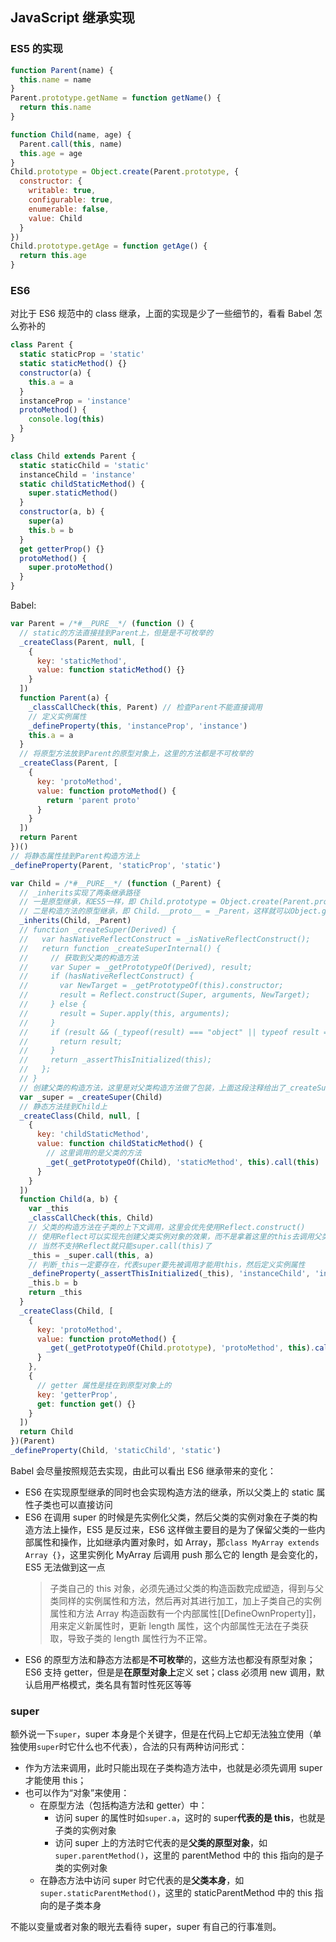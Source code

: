 [meta]: javascript "title: 'JavaScript继承实现', keywords: 'extends, prototype', date: '2020-8-25'"

## JavaScript 继承实现

### ES5 的实现

```javascript
function Parent(name) {
  this.name = name
}
Parent.prototype.getName = function getName() {
  return this.name
}

function Child(name, age) {
  Parent.call(this, name)
  this.age = age
}
Child.prototype = Object.create(Parent.prototype, {
  constructor: {
    writable: true,
    configurable: true,
    enumerable: false,
    value: Child
  }
})
Child.prototype.getAge = function getAge() {
  return this.age
}
```

### ES6

对比于 ES6 规范中的 class 继承，上面的实现是少了一些细节的，看看 Babel 怎么弥补的

```javascript
class Parent {
  static staticProp = 'static'
  static staticMethod() {}
  constructor(a) {
    this.a = a
  }
  instanceProp = 'instance'
  protoMethod() {
    console.log(this)
  }
}

class Child extends Parent {
  static staticChild = 'static'
  instanceChild = 'instance'
  static childStaticMethod() {
    super.staticMethod()
  }
  constructor(a, b) {
    super(a)
    this.b = b
  }
  get getterProp() {}
  protoMethod() {
    super.protoMethod()
  }
}
```

Babel:

```javascript
var Parent = /*#__PURE__*/ (function () {
  // static的方法直接挂到Parent上，但是是不可枚举的
  _createClass(Parent, null, [
    {
      key: 'staticMethod',
      value: function staticMethod() {}
    }
  ])
  function Parent(a) {
    _classCallCheck(this, Parent) // 检查Parent不能直接调用
    // 定义实例属性
    _defineProperty(this, 'instanceProp', 'instance')
    this.a = a
  }
  // 将原型方法放到Parent的原型对象上，这里的方法都是不可枚举的
  _createClass(Parent, [
    {
      key: 'protoMethod',
      value: function protoMethod() {
        return 'parent proto'
      }
    }
  ])
  return Parent
})()
// 将静态属性挂到Parent构造方法上
_defineProperty(Parent, 'staticProp', 'static')

var Child = /*#__PURE__*/ (function (_Parent) {
  // _inherits实现了两条继承路径
  // 一是原型继承，和ES5一样，即 Child.prototype = Object.create(Parent.prototype, {...
  // 二是构造方法的原型继承，即 Child.__proto__ = _Parent，这样就可以Object.getPrototypeOf(Child) === Parent，那如果不存在继承，那__proto__自然指向的是Function.prototype
  _inherits(Child, _Parent)
  // function _createSuper(Derived) {
  //   var hasNativeReflectConstruct = _isNativeReflectConstruct();
  //   return function _createSuperInternal() {
  //     // 获取到父类的构造方法
  //     var Super = _getPrototypeOf(Derived), result;
  //     if (hasNativeReflectConstruct) {
  //       var NewTarget = _getPrototypeOf(this).constructor;
  //       result = Reflect.construct(Super, arguments, NewTarget);
  //     } else {
  //       result = Super.apply(this, arguments);
  //     }
  //     if (result && (_typeof(result) === "object" || typeof result === "function")) {
  //       return result;
  //     }
  //     return _assertThisInitialized(this);
  //   };
  // }
  // 创建父类的构造方法，这里是对父类构造方法做了包装，上面这段注释给出了_createSuper的具体实现
  var _super = _createSuper(Child)
  // 静态方法挂到Child上
  _createClass(Child, null, [
    {
      key: 'childStaticMethod',
      value: function childStaticMethod() {
        // 这里调用的是父类的方法
        _get(_getPrototypeOf(Child), 'staticMethod', this).call(this)
      }
    }
  ])
  function Child(a, b) {
    var _this
    _classCallCheck(this, Child)
    // 父类的构造方法在子类的上下文调用，这里会优先使用Reflect.construct()
    // 使用Reflect可以实现先创建父类实例对象的效果，而不是拿着这里的this去调用父类构造方法，另一个好处是可以实现new.target
    // 当然不支持Reflect就只能super.call(this)了
    _this = _super.call(this, a)
    // 判断_this一定要存在，代表super要先被调用才能用this，然后定义实例属性
    _defineProperty(_assertThisInitialized(_this), 'instanceChild', 'instance')
    _this.b = b
    return _this
  }
  _createClass(Child, [
    {
      key: 'protoMethod',
      value: function protoMethod() {
        _get(_getPrototypeOf(Child.prototype), 'protoMethod', this).call(this)
      }
    },
    {
      // getter 属性是挂在到原型对象上的
      key: 'getterProp',
      get: function get() {}
    }
  ])
  return Child
})(Parent)
_defineProperty(Child, 'staticChild', 'static')
```

Babel 会尽量按照规范去实现，由此可以看出 ES6 继承带来的变化：

- ES6 在实现原型继承的同时也会实现构造方法的继承，所以父类上的 static 属性子类也可以直接访问
- ES6 在调用 super 的时候是先实例化父类，然后父类的实例对象在子类的构造方法上操作，ES5 是反过来，ES6 这样做主要目的是为了保留父类的一些内部属性和操作，比如继承内置对象时，如 Array，那`class MyArray extends Array {}`，这里实例化 MyArray 后调用 push 那么它的 length 是会变化的，ES5 无法做到这一点
  > 子类自己的 this 对象，必须先通过父类的构造函数完成塑造，得到与父类同样的实例属性和方法，然后再对其进行加工，加上子类自己的实例属性和方法
  > Array 构造函数有一个内部属性[[DefineOwnProperty]]，用来定义新属性时，更新 length 属性，这个内部属性无法在子类获取，导致子类的 length 属性行为不正常。
- ES6 的原型方法和静态方法都是**不可枚举**的，这些方法也都没有原型对象；ES6 支持 getter，但是是**在原型对象上**定义 set；class 必须用 new 调用，默认启用严格模式，类名具有暂时性死区等等

### super

额外说一下`super`，super 本身是个关键字，但是在代码上它却无法独立使用（单独使用`super`时它什么也不代表），合法的只有两种访问形式：

- 作为方法来调用，此时只能出现在子类构造方法中，也就是必须先调用 super 才能使用 this；
- 也可以作为“对象”来使用：
  - 在原型方法（包括构造方法和 getter）中：
    - 访问 super 的属性时如`super.a`，这时的 super**代表的是 this**，也就是子类的实例对象
    - 访问 super 上的方法时它代表的是**父类的原型对象**，如`super.parentMethod()`，这里的 parentMethod 中的 this 指向的是子类的实例对象
  - 在静态方法中访问 super 时它代表的是**父类本身**，如`super.staticParentMethod()`，这里的 staticParentMethod 中的 this 指向的是子类本身

不能以变量或者对象的眼光去看待 super，super 有自己的行事准则。
